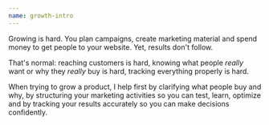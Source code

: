 ```yaml
---
name: growth-intro
---
```


Growing is hard. You plan campaigns, create marketing material and spend money to get people to your website. Yet, results don't follow. 

That's normal: reaching customers is hard, knowing what people _really_ want or why they _really_ buy is hard, tracking everything properly is hard. 

When trying to grow a product, I help first by clarifying what people buy and why, by structuring your marketing activities so you can test, learn, optimize and by tracking your results accurately so you can make decisions confidently. 
